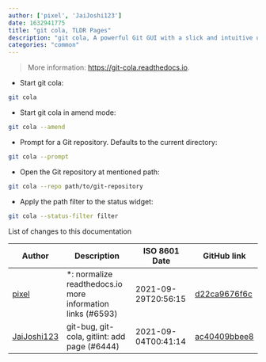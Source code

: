 ```yaml
---
author: ['pixel', 'JaiJoshi123']
date: 1632941775
title: "git cola, TLDR Pages"
description: "git cola, A powerful Git GUI with a slick and intuitive user interface."
categories: "common"
---
```

> More information: <https://git-cola.readthedocs.io>.

- Start git cola:

```bash
git cola
```

- Start git cola in amend mode:

```bash
git cola --amend
```

- Prompt for a Git repository. Defaults to the current directory:

```bash
git cola --prompt
```

- Open the Git repository at mentioned path:

```bash
git cola --repo path/to/git-repository
```

- Apply the path filter to the status widget:

```bash
git cola --status-filter filter
```
List of changes to this documentation


Author | Description | ISO 8601 Date | GitHub link
------|-----|-----|-----
[pixel](mailto:chrissx@chrissx.de) | *: normalize readthedocs.io more information links (#6593) | 2021-09-29T20:56:15 | [d22ca9676f6c](https://github.com/tldr-pages/tldr/commit/d22ca9676f6c02b19e6e1728f5ea777e7985c9d0)
[JaiJoshi123](mailto:64401010+JaiJoshi123@users.noreply.github.com) | git-bug, git-cola, gitlint: add page (#6444) | 2021-09-04T00:41:14 | [ac40409bbee8](https://github.com/tldr-pages/tldr/commit/ac40409bbee87256b81e82274299e769e7e5e2d5)

